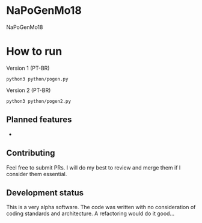 # NaPoGenMo18
NaPoGenMo18

# How to run

Version 1 (PT-BR)
```
python3 python/pogen.py
```

Version 2 (PT-BR)
```
python3 python/pogen2.py
```

## Planned features
-

## Contributing

Feel free to submit PRs. I will do my best to review and merge them if I consider them essential.

## Development status

This is a very alpha software. The code was written with no consideration of coding standards and architecture. A refactoring would do it good...
